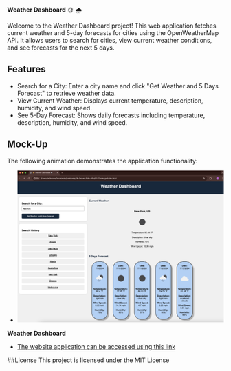 **Weather Dashboard** 🌞 🌧️

Welcome to the Weather Dashboard project! This web application fetches current weather and 5-day forecasts for cities using the OpenWeatherMap API. It allows users to search for cities, view current weather conditions, and see forecasts for the next 5 days.

## Features
* Search for a City: Enter a city name and click "Get Weather and 5 Days Forecast" to retrieve weather data.
* View Current Weather: Displays current temperature, description, humidity, and wind speed.
* See 5-Day Forecast: Shows daily forecasts including temperature, description, humidity, and wind speed.

## Mock-Up

The following animation demonstrates the application functionality:

* ![A user adds a blog through a form, then the post appears on the following page.](./Assets/weather-dashboard.png)


**Weather Dashboard**
* [The website application can be accessed using this link](https://titarosa.github.io/weatherdash_module6/) 

##License
This project is licensed under the MIT License 
